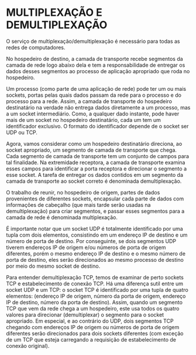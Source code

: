 # MULTIPLEXAÇÃO E DEMULTIPLEXAÇÃO

O serviço de multiplexação/demultiplexação é necessário para todas as redes de computadores.

No hospedeiro de destino, a camada de transporte recebe segmentos da camada de rede logo abaixo dela e tem a responsabilidade de entregar os dados desses segmentos ao processo de aplicação apropriado que roda no hospedeiro.

Um processo (como parte de uma aplicação de rede) pode ter um ou mais sockets, portas pelas quais dados passam da rede para o processo e do processo para a rede. Assim, a camada de transporte do hospedeiro destinatário na verdade não entrega dados diretamente a um processo, mas a um socket intermediário. Como, a qualquer dado instante, pode haver mais de um socket no hospedeiro destinatário, cada um tem um identificador exclusivo. O formato do identificador depende de o socket ser UDP ou TCP.

Agora, vamos considerar como um hospedeiro destinatário direciona, ao socket apropriado, um segmento de camada de transporte que chega. Cada segmento de camada de transporte tem um conjunto de campos para tal finalidade. Na extremidade receptora, a camada de transporte examina esses campos para identificar a porta receptora e direcionar o segmento a esse socket. A tarefa de entregar os dados contidos em um segmento da camada de transporte ao socket correto é denominada demultiplexação.

O trabalho de reunir, no hospedeiro de origem, partes de dados provenientes de diferentes sockets, encapsular cada parte de dados com informações de cabeçalho (que mais tarde serão usadas na demultiplexação) para criar segmentos, e passar esses segmentos para a camada de rede é denominada multiplexação.

É importante notar que um socket UDP é totalmente identificado por uma tupla com dois elementos, consistindo em um endereço IP de destino e um número de porta de destino. Por conseguinte, se dois segmentos UDP tiverem endereços IP de origem e/ou números de porta de origem diferentes, porém o mesmo endereço IP de destino e o mesmo número de porta de destino, eles serão direcionados ao mesmo processo de destino por meio do mesmo socket de destino.

Para entender demultiplexação TCP, temos de examinar de perto sockets TCP e estabelecimento de conexão TCP. Há uma diferença sutil entre um socket UDP e um TCP: o socket TCP é identificado por uma tupla de quatro elementos: (endereço IP de origem, número da porta de origem, endereço IP de destino, número da porta de destino). Assim, quando um segmento TCP que vem da rede chega a um hospedeiro, este usa todos os quatro valores para direcionar (demultiplexar) o segmento para o socket apropriado. Em especial, e ao contrário do UDP, dois segmentos TCP chegando com endereços IP de origem ou números de porta de origem diferentes serão direcionados para dois sockets diferentes (com exceção de um TCP que esteja carregando a requisição de estabelecimento de conexão original).
